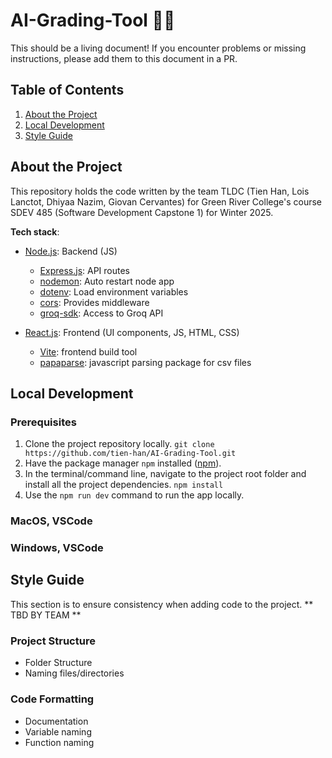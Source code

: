 # AI-Grading-Tool :robot:📝
This should be a living document! If you encounter problems or missing instructions, please add them to this document in a PR.
## Table of Contents
1. [About the Project](#about-the-project)
2. [Local Development](#local-development)
3. [Style Guide](#style-guide)
## About the Project
This repository holds the code written by the team TLDC (Tien Han, Lois Lanctot, Dhiyaa Nazim, Giovan Cervantes) for Green River College's course SDEV 485 (Software Development Capstone 1) for Winter 2025.

__Tech stack__:
- [Node.js](https://nodejs.org/en): Backend (JS)
  - [Express.js](https://expressjs.com/): API routes
  - [nodemon](https://www.npmjs.com/package/nodemon): Auto restart node app
  - [dotenv](https://www.npmjs.com/package/dotenv): Load environment variables
  - [cors](https://www.npmjs.com/package/cors): Provides middleware
  - [groq-sdk](https://www.npmjs.com/package/groq-sdk): Access to Groq API
    
- [React.js](https://react.dev/): Frontend (UI components, JS, HTML, CSS)
  - [Vite](https://vite.dev/): frontend build tool
  - [papaparse](https://www.papaparse.com/): javascript parsing package for csv files
  
## Local Development
### Prerequisites
1. Clone the project repository locally.
   `git clone https://github.com/tien-han/AI-Grading-Tool.git`
2. Have the package manager `npm` installed ([npm](https://www.npmjs.com/)).
3. In the terminal/command line, navigate to the project root folder and install all the project dependencies.
   `npm install`
4. Use the `npm run dev` command to run the app locally.
### MacOS, VSCode
### Windows, VSCode
## Style Guide
This section is to ensure consistency when adding code to the project.
** TBD BY TEAM **

### Project Structure
- Folder Structure
- Naming files/directories

### Code Formatting
- Documentation
- Variable naming
- Function naming
